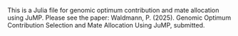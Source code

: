 This is a Julia file for genomic optimum contribution and mate allocation using JuMP. Please see the paper: Waldmann, P. (2025). Genomic Optimum Contribution Selection and Mate
Allocation Using JuMP, submitted.
